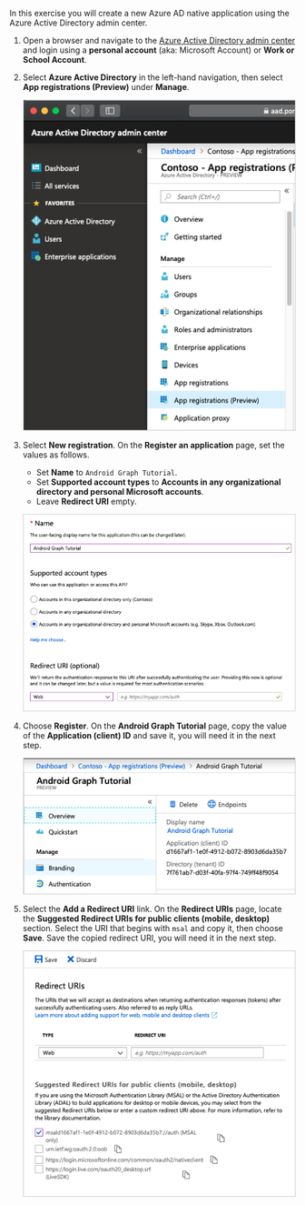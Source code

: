 <!-- markdownlint-disable MD002 MD041 -->

In this exercise you will create a new Azure AD native application using the Azure Active Directory admin center.

1. Open a browser and navigate to the [Azure Active Directory admin center](https://aad.portal.azure.com) and login using a **personal account** (aka: Microsoft Account) or **Work or School Account**.

1. Select **Azure Active Directory** in the left-hand navigation, then select **App registrations (Preview)** under **Manage**.

    ![A screenshot of the App registrations ](./images/aad-portal-app-registrations.png)

1. Select **New registration**. On the **Register an application** page, set the values as follows.

    - Set **Name** to `Android Graph Tutorial`.
    - Set **Supported account types** to **Accounts in any organizational directory and personal Microsoft accounts**.
    - Leave **Redirect URI** empty.

    ![A screenshot of the Register an application page](./images/aad-register-an-app.png)

1. Choose **Register**. On the **Android Graph Tutorial** page, copy the value of the **Application (client) ID** and save it, you will need it in the next step.

    ![A screenshot of the application ID of the new app registration](./images/aad-application-id.png)

1. Select the **Add a Redirect URI** link. On the **Redirect URIs** page, locate the **Suggested Redirect URIs for public clients (mobile, desktop)** section. Select the URI that begins with `msal` and copy it, then choose **Save**. Save the copied redirect URI, you will need it in the next step.

    ![A screenshot of the Redirect URIs page](./images/aad-redirect-uris.png)